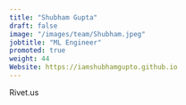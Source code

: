 ```yaml
---
title: "Shubham Gupta"
draft: false
image: "/images/team/Shubham.jpeg"
jobtitle: "ML Engineer"
promoted: true
weight: 44
Website: https://iamshubhamgupto.github.io
---
```



Rivet.us
